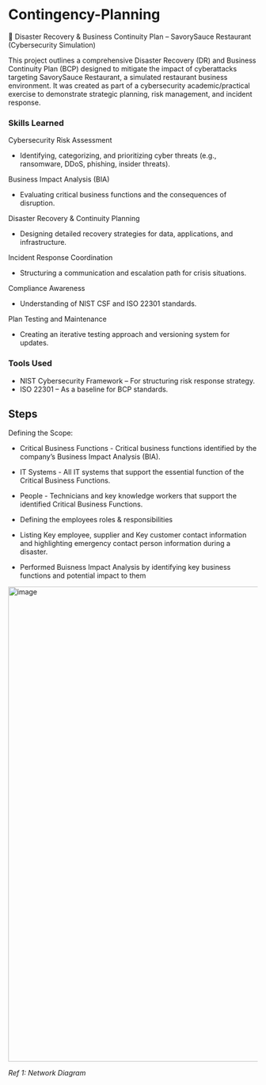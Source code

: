 # Contingency-Planning
🚨 Disaster Recovery & Business Continuity Plan – SavorySauce Restaurant (Cybersecurity Simulation)
 
This project outlines a comprehensive Disaster Recovery (DR) and Business Continuity Plan (BCP) designed to mitigate the impact of cyberattacks targeting SavorySauce Restaurant, a simulated restaurant business environment. It was created as part of a cybersecurity academic/practical exercise to demonstrate strategic planning, risk management, and incident response.

### Skills Learned

Cybersecurity Risk Assessment
- Identifying, categorizing, and prioritizing cyber threats (e.g., ransomware, DDoS, phishing, insider threats).

Business Impact Analysis (BIA)
- Evaluating critical business functions and the consequences of disruption.

Disaster Recovery & Continuity Planning
- Designing detailed recovery strategies for data, applications, and infrastructure.

Incident Response Coordination
- Structuring a communication and escalation path for crisis situations.

Compliance Awareness
- Understanding of NIST CSF and ISO 22301 standards.

Plan Testing and Maintenance
- Creating an iterative testing approach and versioning system for updates.

### Tools Used

- NIST Cybersecurity Framework – For structuring risk response strategy.
- ISO 22301 – As a baseline for BCP standards.

## Steps

Defining the Scope:
- Critical Business Functions - Critical business functions identified by the company’s Business Impact Analysis (BIA).
- IT Systems - All IT systems that support the essential function of the Critical Business Functions.
- People - Technicians and key knowledge workers that support the identified Critical Business Functions.

- Defining the employees roles & responsibilities
- Listing Key employee, supplier and Key customer contact information and highlighting emergency contact person information during a disaster.
- Performed Buisness Impact Analysis by identifying key business functions and potential impact to them
<img width="962" height="959" alt="image" src="https://github.com/user-attachments/assets/611fe415-a195-48d0-a0df-2a7b5c636b57" />

*Ref 1: Network Diagram*
